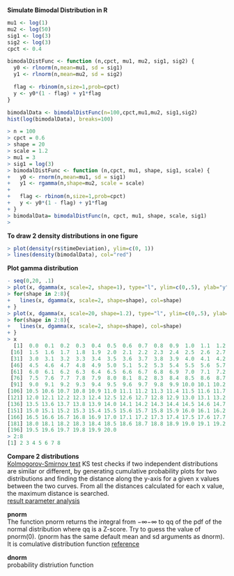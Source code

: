 **Simulate Bimodal Distribution in R**  
```r
mu1 <- log(1)   
mu2 <- log(50)
sig1 <- log(3)
sig2 <- log(3)
cpct <- 0.4   

bimodalDistFunc <- function (n,cpct, mu1, mu2, sig1, sig2) {
  y0 <- rlnorm(n,mean=mu1, sd = sig1)
  y1 <- rlnorm(n,mean=mu2, sd = sig2)

  flag <- rbinom(n,size=1,prob=cpct)
  y <- y0*(1 - flag) + y1*flag 
}

bimodalData <- bimodalDistFunc(n=100,cpct,mu1,mu2, sig1,sig2)
hist(log(bimodalData), breaks=100)
```

```r
> n = 100
> cpct = 0.6
> shape = 20
> scale = 1.2
> mu1 = 3
> sig1 = log(3)
> bimodalDistFunc <- function (n,cpct, mu1, shape, sig1, scale) {
+   y0 <- rnorm(n,mean=mu1, sd = sig1)
+   y1 <- rgamma(n,shape=mu2, scale = scale)
+ 
+   flag <- rbinom(n,size=1,prob=cpct)
+   y <- y0*(1 - flag) + y1*flag 
+ }
> bimodalData= bimodalDistFunc(n, cpct, mu1, shape, scale, sig1)
>

```

**To draw 2 density distributions in one figure**  
```r
> plot(density(rs$timeDeviation), ylim=c(0, 1))
> lines(density(bimodalData), col="red")
```

**Plot gamma distribution**  
```r
- seq(0,20, .1)
> plot(x, dgamma(x, scale=2, shape=1), type="l", ylim=c(0,.5), ylab="y")
> for(shape in 2:8){
+   lines(x, dgamma(x, scale=2, shape=shape), col=shape)
+ }
> plot(x, dgamma(x, scale=20, shape=1.2), type="l", ylim=c(0,.5), ylab="y")
> for(shape in 2:8){
+   lines(x, dgamma(x, scale=2, shape=shape), col=shape)
+ }
> x
  [1]  0.0  0.1  0.2  0.3  0.4  0.5  0.6  0.7  0.8  0.9  1.0  1.1  1.2  1.3  1.4
 [16]  1.5  1.6  1.7  1.8  1.9  2.0  2.1  2.2  2.3  2.4  2.5  2.6  2.7  2.8  2.9
 [31]  3.0  3.1  3.2  3.3  3.4  3.5  3.6  3.7  3.8  3.9  4.0  4.1  4.2  4.3  4.4
 [46]  4.5  4.6  4.7  4.8  4.9  5.0  5.1  5.2  5.3  5.4  5.5  5.6  5.7  5.8  5.9
 [61]  6.0  6.1  6.2  6.3  6.4  6.5  6.6  6.7  6.8  6.9  7.0  7.1  7.2  7.3  7.4
 [76]  7.5  7.6  7.7  7.8  7.9  8.0  8.1  8.2  8.3  8.4  8.5  8.6  8.7  8.8  8.9
 [91]  9.0  9.1  9.2  9.3  9.4  9.5  9.6  9.7  9.8  9.9 10.0 10.1 10.2 10.3 10.4
[106] 10.5 10.6 10.7 10.8 10.9 11.0 11.1 11.2 11.3 11.4 11.5 11.6 11.7 11.8 11.9
[121] 12.0 12.1 12.2 12.3 12.4 12.5 12.6 12.7 12.8 12.9 13.0 13.1 13.2 13.3 13.4
[136] 13.5 13.6 13.7 13.8 13.9 14.0 14.1 14.2 14.3 14.4 14.5 14.6 14.7 14.8 14.9
[151] 15.0 15.1 15.2 15.3 15.4 15.5 15.6 15.7 15.8 15.9 16.0 16.1 16.2 16.3 16.4
[166] 16.5 16.6 16.7 16.8 16.9 17.0 17.1 17.2 17.3 17.4 17.5 17.6 17.7 17.8 17.9
[181] 18.0 18.1 18.2 18.3 18.4 18.5 18.6 18.7 18.8 18.9 19.0 19.1 19.2 19.3 19.4
[196] 19.5 19.6 19.7 19.8 19.9 20.0
> 2:8
[1] 2 3 4 5 6 7 8   
```

**Compare 2 distributions**  
[Kolmogorov-Smirnov test](http://bbs.bioguider.com/home-space-uid-2-do-blog-id-1079.html) 
KS test checks if two independent distributions are similar or different, by generating cumulative probability plots for two distributions and finding the distance along the y-axis for a given x values between the two curves. From all the distances calculated for each x value, the maximum distance is searched.  
[result parameter analysis](http://blog.sina.com.cn/s/blog_403aa80a01019ly5.html)

**pnorm**  
The function pnorm returns the integral from −∞−∞ to qq of the pdf of the normal distribution where qq is a Z-score. Try to guess the value of  pnorm(0). (pnorm has the same default mean and sd arguments as dnorm).  
It is comulative distribution function
[reference](http://seankross.com/notes/dpqr/)

**dnorm**  
probability distriution function
